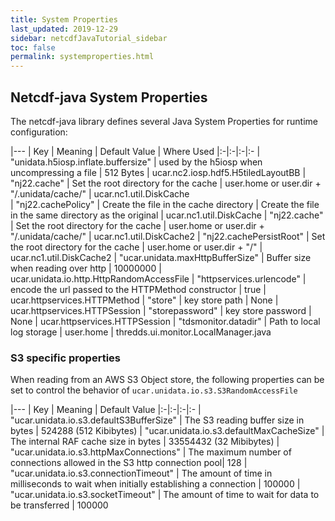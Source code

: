 ```yaml
---
title: System Properties
last_updated: 2019-12-29
sidebar: netcdfJavaTutorial_sidebar
toc: false
permalink: systemproperties.html
---
```


## Netcdf-java System Properties

The netcdf-java library defines several Java System Properties for runtime configuration:

|---
| Key |  Meaning |  Default Value | Where Used
|:-|:-|:-|:-
| "unidata.h5iosp.inflate.buffersize" |  used by the h5iosp when uncompressing a file | 512 Bytes | ucar.nc2.iosp.hdf5.H5tiledLayoutBB
| "nj22.cache" | Set the root directory for the cache | user.home or user.dir + "/.unidata/cache/" | ucar.nc1.util.DiskCache   
| "nj22.cachePolicy" | Create the file in the cache directory | Create the file in the same directory as the original | ucar.nc1.util.DiskCache
| "nj22.cache" | Set the root directory for the cache | user.home or user.dir + "/.unidata/cache/" | ucar.nc1.util.DiskCache2
| "nj22.cachePersistRoot" | Set the root directory for the cache | user.home or user.dir + "/" | ucar.nc1.util.DiskCache2 
| "ucar.unidata.maxHttpBufferSize" | Buffer size when reading over http | 10000000 | ucar.unidata.io.http.HttpRandomAccessFile
| "httpservices.urlencode" | encode the url passed to the HTTPMethod constructor | true | ucar.httpservices.HTTPMethod
| "store" | key store path | None | ucar.httpservices.HTTPSession
| "storepassword" | key store password | None | ucar.httpservices.HTTPSession
| "tdsmonitor.datadir" | Path to local log storage | user.home | thredds.ui.monitor.LocalManager.java

### S3 specific properties

When reading from an AWS S3 Object store, the following properties can be set to control the behavior of `ucar.unidata.io.s3.S3RandomAccessFile`

|---
| Key |  Meaning |  Default Value
|:-|:-|:-|:-
| "ucar.unidata.io.s3.defaultS3BufferSize" | The S3 reading buffer size in bytes | 524288 (512 Kibibytes)
| "ucar.unidata.io.s3.defaultMaxCacheSize" | The internal RAF cache size in bytes | 33554432 (32 Mibibytes)
| "ucar.unidata.io.s3.httpMaxConnections" | The maximum number of connections allowed in the S3 http connection pool| 128
| "ucar.unidata.io.s3.connectionTimeout" | The amount of time in milliseconds to wait when initially establishing a connection | 100000 
| "ucar.unidata.io.s3.socketTimeout" | The amount of time to wait for data to be transferred | 100000
